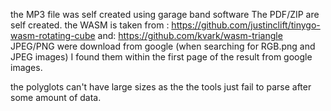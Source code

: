the MP3 file was self created using garage band software
The PDF/ZIP are self created.
the WASM is taken from : https://github.com/justinclift/tinygo-wasm-rotating-cube
and: https://github.com/kvark/wasm-triangle
JPEG/PNG were download from google (when searching for RGB.png and JPEG images) I found them within the first page of the result from google images.

the polyglots can't have large sizes as the the tools just fail to parse after some amount of data.